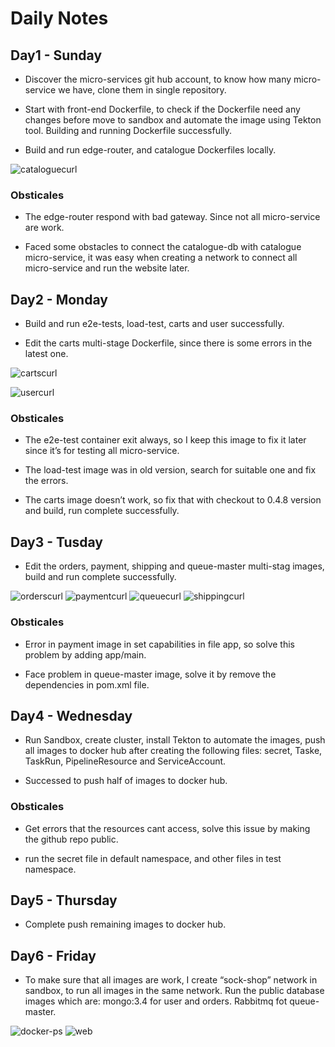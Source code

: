 # Daily Notes
## Day1 - Sunday
* Discover the micro-services git hub account, to know how many micro-service we have, clone them in single repository. 

* Start with front-end Dockerfile, to check if the Dockerfile need any changes before move to sandbox and automate the image using Tekton tool. Building and running Dockerfile successfully.

* Build and run edge-router, and catalogue Dockerfiles locally.

![cataloguecurl](https://user-images.githubusercontent.com/66031162/96351234-ce8d5200-10c2-11eb-8c5c-c8247bfd33db.png)

### Obsticales
* The edge-router respond with bad gateway. Since not all micro-service are work.  

*  Faced some obstacles to connect the catalogue-db with catalogue micro-service, it was easy when creating a network to connect all micro-service and run the website later. 

## Day2 - Monday
* Build and run e2e-tests, load-test, carts and user successfully.

* Edit the carts multi-stage Dockerfile, since there is some errors in the latest one. 

![cartscurl](https://user-images.githubusercontent.com/66031162/96352514-765b4d80-10cc-11eb-8fe8-681cf9f65f8c.png)

![usercurl](https://user-images.githubusercontent.com/66031162/96352534-870bc380-10cc-11eb-95eb-b0c80653dc56.png)

### Obsticales
* The e2e-test container exit always, so I keep this image to fix it later since it’s for testing all micro-service.

* The load-test image was in old version, search for suitable one and fix the errors. 

* The carts image doesn’t work, so fix that with checkout to 0.4.8 version and build, run complete successfully.

## Day3 - Tusday

* Edit the orders, payment, shipping and queue-master multi-stag images, build and run complete successfully.

![orderscurl](https://user-images.githubusercontent.com/66031162/96353318-6f840900-10d3-11eb-9da9-6f26a7e8493a.png)
![paymentcurl](https://user-images.githubusercontent.com/66031162/96353322-7c086180-10d3-11eb-8bfe-30ced7030580.png)
![queuecurl](https://user-images.githubusercontent.com/66031162/96353325-862a6000-10d3-11eb-9066-243ab9a6f226.png)
![shippingcurl](https://user-images.githubusercontent.com/66031162/96353332-904c5e80-10d3-11eb-86bb-74a967479f6a.png)

### Obsticales
* Error in payment image in set capabilities in file app, so solve this problem by adding app/main.

* Face problem in queue-master image, solve it by remove the dependencies in pom.xml file.

## Day4 - Wednesday
* Run Sandbox, create cluster, install Tekton to automate the images, push all images to docker hub after creating the following files: secret, Taske, TaskRun, PipelineResource and ServiceAccount. 

* Successed to push half of images to docker hub.

### Obsticales
* Get errors that the resources cant access, solve this issue by making the github repo public. 

* run the secret file in default namespace, and other files in test namespace.

## Day5 - Thursday
* Complete push remaining images to docker hub.


## Day6 - Friday
* To make sure that all images are work, I create “sock-shop” network in sandbox, to run all images in the same network. Run the public database images which are: mongo:3.4 for user and orders. Rabbitmq fot queue-master.

![docker-ps](https://user-images.githubusercontent.com/66031162/96353774-dacfda00-10d7-11eb-8ae9-fdad3e7213cf.png)
![web](https://user-images.githubusercontent.com/66031162/96353858-9bee5400-10d8-11eb-9495-d4b100b56a4f.png)




